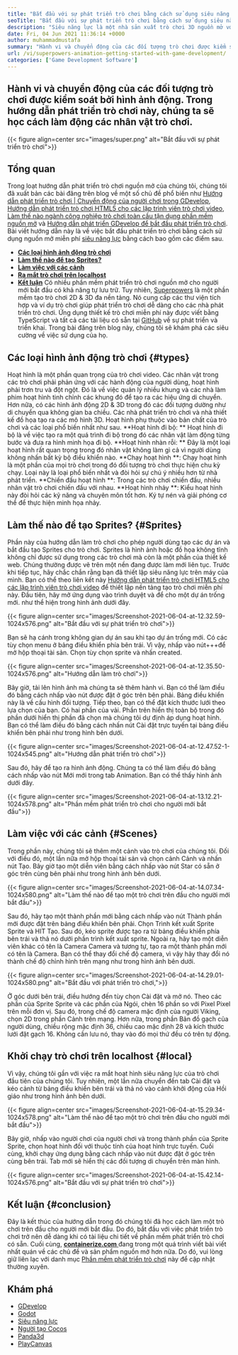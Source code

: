 ```yaml
---
title: "Bắt đầu với sự phát triển trò chơi bằng cách sử dụng siêu năng lực" 
seoTitle: "Bắt đầu với sự phát triển trò chơi bằng cách sử dụng siêu năng lực" 
description: "Siêu năng lực là một nhà sản xuất trò chơi 3D nguồn mở với sự hợp tác theo thời gian thực. Hướng dẫn này là về việc bắt đầu phát triển trò chơi bằng cách sử dụng siêu năng lực." 
date: Fri, 04 Jun 2021 11:36:14 +0000
author: muhammadmustafa
summary: "Hành vi và chuyển động của các đối tượng trò chơi được kiểm soát bởi hình ảnh động. Trong hướng dẫn phát triển trò chơi này, chúng ta sẽ học cách làm động các nhân vật trò chơi." 
url: /vi/superpowers-animation-getting-started-with-game-development/
categories: ['Game Development Software']
---
```


## Hành vi và chuyển động của các đối tượng trò chơi được kiểm soát bởi hình ảnh động. Trong hướng dẫn phát triển trò chơi này, chúng ta sẽ học cách làm động các nhân vật trò chơi.

{{< figure align=center src="images/super.png" alt="Bắt đầu với sự phát triển trò chơi">}}


## **Tổng quan**
Trong loạt hướng dẫn phát triển trò chơi nguồn mở của chúng tôi, chúng tôi đã xuất bản các bài đăng trên blog về một số chủ đề phổ biến như [Hướng dẫn phát triển trò chơi | Chuyển động của người chơi trong GDevelop][1], [Hướng dẫn phát triển trò chơi HTML5 cho các lập trình viên trò chơi video][2], [Làm thế nào ngành công nghiệp trò chơi toàn cầu tận dụng phần mềm nguồn mở][3] và [Hướng dẫn phát triển GDevelop để bắt đầu phát triển trò chơi][4 ]. Bài viết hướng dẫn này là về việc bắt đầu phát triển trò chơi bằng cách sử dụng nguồn mở miễn phí [siêu năng lực][5] bằng cách bao gồm các điểm sau.
  * **[Các loại hình ảnh động trò chơi][6]**
  * **[Làm thế nào để tạo Sprites?][7]**
  * **[Làm việc với các cảnh][8]**
  * **[Ra mắt trò chơi trên localhost][9]**
  * **[Kết luận][10]**
Có nhiều phần mềm phát triển trò chơi nguồn mở cho người mới bắt đầu có khả năng tự lưu trữ. Tuy nhiên, [Superpowers][5] là một phần mềm tạo trò chơi 2D & 3D đa nền tảng. Nó cung cấp các thư viện tích hợp và ví dụ trò chơi giúp phát triển trò chơi dễ dàng cho các nhà phát triển trò chơi. Ứng dụng thiết kế trò chơi miễn phí này được viết bằng TypeScript và tất cả các tài liệu có sẵn tại [GitHub][11] về sự phát triển và triển khai. Trong bài đăng trên blog này, chúng tôi sẽ khám phá các siêu cường về việc sử dụng của họ.

## Các loại hình ảnh động trò chơi   {#types}
Hoạt hình là một phần quan trọng của trò chơi video. Các nhân vật trong các trò chơi phải phản ứng với các hành động của người dùng, hoạt hình phải trơn tru và đột ngột. Đó là về việc quản lý nhiều khung và các nhà làm phim hoạt hình tinh chỉnh các khung đó để tạo ra các hiệu ứng di chuyển. Hơn nữa, có các hình ảnh động 2D & 3D trong đó các đối tượng dường như di chuyển qua không gian ba chiều. Các nhà phát triển trò chơi và nhà thiết kế đồ họa tạo ra các mô hình 3D. Hoạt hình phụ thuộc vào bản chất của trò chơi và các loại phổ biến nhất như sau.
**Hoạt hình đi bộ: ** Hoạt hình đi bộ là về việc tạo ra một quá trình đi bộ trong đó các nhân vật làm động từng bước và đưa ra hình minh họa đi bộ.
**Hoạt hình nhàn rỗi: ** Đây là một loại hoạt hình rất quan trọng trong đó nhân vật không làm gì cả vì người dùng không nhấn bất kỳ bộ điều khiển nào.
**Chạy hoạt hình **: Chạy hoạt hình là một phần của mọi trò chơi trong đó đối tượng trò chơi thực hiện chu kỳ chạy. Loại này là loại phổ biến nhất và đòi hỏi sự chú ý nhiều hơn từ nhà phát triển.
**Chiến đấu hoạt hình **: Trong các trò chơi chiến đấu, nhiều nhân vật trò chơi chiến đấu với nhau.
**Hoạt hình nhảy **: Kiểu hoạt hình này đòi hỏi các kỹ năng và chuyên môn tốt hơn. Ký tự nén và giải phóng cơ thể để thực hiện minh họa nhảy.

## Làm thế nào để tạo Sprites?   {#Sprites}
Phần này của hướng dẫn làm trò chơi cho phép người dùng tạo các dự án và bắt đầu tạo Sprites cho trò chơi. Sprites là hình ảnh hoặc đồ họa không tĩnh không chỉ được sử dụng trong các trò chơi mà còn là một phần của thiết kế web. Chúng thường được vẽ trên một nền đang được làm mới liên tục.
Trước khi tiếp tục, hãy chắc chắn rằng bạn đã thiết lập siêu năng lực trên máy của mình. Bạn có thể theo liên kết này [Hướng dẫn phát triển trò chơi HTML5 cho các lập trình viên trò chơi video][2] để thiết lập nền tảng tạo trò chơi miễn phí này.
Đầu tiên, hãy mở ứng dụng vào trình duyệt và để cho một dự án trống mới. như thể hiện trong hình ảnh dưới đây.

{{< figure align=center src="images/Screenshot-2021-06-04-at-12.32.59-1024x576.png" alt="Bắt đầu với sự phát triển trò chơi">}}

Bạn sẽ hạ cánh trong không gian dự án sau khi tạo dự án trống mới. Có các tùy chọn menu ở bảng điều khiển phía bên trái. Vì vậy, nhấp vào nút+++để mở hộp thoại tài sản. Chọn tùy chọn sprite và nhấn created.

{{< figure align=center src="images/Screenshot-2021-06-04-at-12.35.50-1024x576.png" alt="Hướng dẫn làm trò chơi">}}

Bây giờ, tải lên hình ảnh mà chúng ta sẽ thêm hành vi. Bạn có thể làm điều đó bằng cách nhấp vào nút được đặt ở góc trên bên phải. Bảng điều khiển này là về cấu hình đối tượng.
Tiếp theo, bạn có thể đặt kích thước lưới theo lựa chọn của bạn. Có hai phần của vải. Phần trên hiển thị toàn bộ trong đó phần dưới hiển thị phần đã chọn mà chúng tôi dự định áp dụng hoạt hình. Bạn có thể làm điều đó bằng cách nhấn nút Cài đặt trực tuyến tại bảng điều khiển bên phải như trong hình bên dưới.

{{< figure align=center src="images/Screenshot-2021-06-04-at-12.47.52-1-1024x545.png" alt="Hướng dẫn phát triển trò chơi">}}

Sau đó, hãy để tạo ra hình ảnh động. Chúng ta có thể làm điều đó bằng cách nhấp vào nút Mới mới trong tab Animation. Bạn có thể thấy hình ảnh dưới đây.

{{< figure align=center src="images/Screenshot-2021-06-04-at-13.12.21-1024x578.png" alt="Phần mềm phát triển trò chơi cho người mới bắt đầu">}}


## Làm việc với các cảnh   {#Scenes}
Trong phần này, chúng tôi sẽ thêm một cảnh vào trò chơi của chúng tôi. Đối với điều đó, một lần nữa mở hộp thoại tài sản và chọn cảnh Cảnh và nhấn nút Tạo. Bây giờ tạo một diễn viên bằng cách nhấp vào nút Star có sẵn ở góc trên cùng bên phải như trong hình ảnh bên dưới.

{{< figure align=center src="images/Screenshot-2021-06-04-at-14.07.34-1024x580.png" alt="Làm thế nào để tạo một trò chơi trên đầu cho người mới bắt đầu">}}

Sau đó, hãy tạo một thành phần mới bằng cách nhấp vào nút Thành phần mới được đặt trên bảng điều khiển bên phải. Chọn Trình kết xuất Sprite Sprite và HIT Tạo. Sau đó, kéo sprite được tạo ra từ bảng điều khiển phía bên trái và thả nó dưới phần trình kết xuất sprite. Ngoài ra, hãy tạo một diễn viên khác có tên là Camera Camera và tương tự, tạo ra một thành phần mới có tên là Camera.
Bạn có thể thay đổi chế độ camera, vì vậy hãy thay đổi nó thành chế độ chỉnh hình trên mạng như trong hình ảnh bên dưới.

{{< figure align=center src="images/Screenshot-2021-06-04-at-14.29.01-1024x580.png" alt="Bắt đầu với phát triển trò chơi,">}}

Ở góc dưới bên trái, điều hướng đến tùy chọn Cài đặt và mở nó. Theo các phần của Sprite Sprite và các phần của Ngói, chèn 16 phần so với Pixel Pixel trên mỗi đơn vị. Sau đó, trong chế độ camera mặc định của người Viking, chọn 2D trong phần Cảnh trên mạng. Hơn nữa, trong phần Bản đồ gạch của người dùng, chiều rộng mặc định 36, chiều cao mặc định 28 và kích thước lưới đặt gạch 16. Không cần lưu nó, thay vào đó mọi thứ đều có trên tự động.

## Khởi chạy trò chơi trên localhost   {#local}
Vì vậy, chúng tôi gần với việc ra mắt hoạt hình siêu năng lực của trò chơi đầu tiên của chúng tôi. Tuy nhiên, một lần nữa chuyển đến tab Cài đặt và kéo cảnh từ bảng điều khiển bên trái và thả nó vào cảnh khởi động của Hồi giáo như trong hình ảnh bên dưới.

{{< figure align=center src="images/Screenshot-2021-06-04-at-15.29.34-1024x578.png" alt="Làm thế nào để tạo một trò chơi trên đầu cho người mới bắt đầu">}}

Bây giờ, nhấp vào người chơi của người chơi và trong thành phần của Sprite Sprite, chọn hoạt hình đối với thuộc tính của hoạt hình trực tuyến. Cuối cùng, khởi chạy ứng dụng bằng cách nhấp vào nút được đặt ở góc trên cùng bên trái. Tab mới sẽ hiển thị các đối tượng di chuyển trên màn hình.

{{< figure align=center src="images/Screenshot-2021-06-04-at-15.42.14-1024x576.png" alt="Bắt đầu với sự phát triển trò chơi">}}


## Kết luận   {#conclusion}
Đây là kết thúc của hướng dẫn trong đó chúng tôi đã học cách làm một trò chơi trên đầu cho người mới bắt đầu. Do đó, bắt đầu với việc phát triển trò chơi trở nên dễ dàng khi có tài liệu chi tiết về phần mềm phát triển trò chơi có sẵn. Cuối cùng, [**containerize.com** ][12] đang trong một quá trình viết bài viết nhất quán về các chủ đề và sản phẩm nguồn mở hơn nữa. Do đó, vui lòng giữ liên lạc với danh mục [Phần mềm phát triển trò chơi][13] này để cập nhật thường xuyên.

## Khám phá
  * [GDevelop][14]
  * [Godot][15]
  * [Siêu năng lực][5]
  * [Người tạo Cocos][16]
  * [Panda3d][17]
  * [PlayCanvas][18]

  
[1]: https://blog.containerize.com/game-development-software/game-development-tutorial-player-movement-in-gdevelop/
[2]: https://blog.containerize.com/2021/05/19/html5-game-development-tutorial-for-video-game-programmers/
[3]: https://blog.containerize.com/game-development-software/how-global-gaming-market-leveraging-open-source-software/
[4]: https://blog.containerize.com/game-development-software/game-development-tutorial-player-movement-in-gdevelop/
[5]: https://products.containerize.com/game-development-software/superpowers/
[6]: #types
[7]: #sprites
[8]: #scenes
[9]: #local
[10]: #Conclusion
[11]: https://github.com/superpowers/superpowers-core
[12]: https://www.containerize.com/
[13]: https://products.containerize.com/game-development-software/
[14]: https://products.containerize.com/game-development-software/gdevelop/
[15]: https://products.containerize.com/game-development-software/godot/
[16]: https://products.containerize.com/game-development-software/cocos-creator/
[17]: https://products.containerize.com/game-development-software/panda3d/
[18]: https://products.containerize.com/game-development-software/playcanvas/
